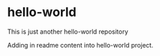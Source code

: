 # hello-world
This is just another hello-world repository

Adding in readme content into hello-world project.
